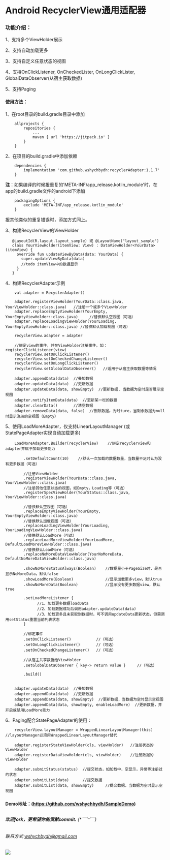 # Android RecyclerView通用适配器


### 功能介绍：

1、支持多个ViewHolder展示

2、支持自动加载更多

3、支持自定义任意状态的视图

4、支持OnClickListener, OnCheckedLister, OnLongClickLister, GlobalDataObserver(从宿主获取数据)

5、支持Paging

#### 使用方法：

1、在root目录的build.gradle目录中添加
```
    allprojects {
        repositories {
            ...
            maven { url 'https://jitpack.io' }
        }
    }
```

2、在项目的build.gradle中添加依赖
```
    dependencies {
        implementation 'com.github.wshychbydh:recyclerAdapter:1.1.7'
    }
```

**注**：如果编译的时候报重复的'META-INF/app_release.kotlin_module'时，在app的build.gradle文件的android下添加
```
    packagingOptions {
        exclude 'META-INF/app_release.kotlin_module'
    }
```
报其他类似的重复错误时，添加方式同上。

3、构建RecyclerView的ViewHolder
```
   @LayoutId(R.layout.layout_sample) 或 @LayoutName("layout_sample")
   class YourViewHolder(itemView: View) : DataViewHolder<YourData>(itemView) {
     override fun updateViewByData(data: YourData) {
       super.updateViewByData(data)
       //todo itemView中的数据显示
     }
   }
```

4、构建RecyclerAdapter示例
```
    val adapter = RecyclerAdapter()

    adapter.registerViewHolder(YourData::class.java, YourViewHolder::class.java)   //注册一个或多个ViewHolder
    adapter.replaceEmptyViewHolder(YourEmpty, YourEmptyViewHolder::class.java)     //替换默认空视图（可选）
    adapter.replaceLoadingViewHolder(YourLoading, YourEmptyViewHolder::class.java) //替换默认加载视图（可选）

    recyclerView.adapter = adapter

    //绑定view的事件，并在ViewHolder注册事件，如：registerClickListener(view)
    recyclerView.setOnClickListener()
    recyclerView.setOnCheckedChangeListener()
    recyclerView.setOnLongClickListener()
    recyclerView.setGlobalDataObserver()   //适用于从宿主获取数据等情况

    adapter.appendData(data)  //叠加数据 
    adapter.updateData(data)  //更新数据
    adapter.updateData(data, showEmpty)  //更新数据, 当数据为空时是否展示空视图
    adapter.notifyItemData(data)  //更新某一栏的数据 
    adapter.clearData()       //清空数据 
    adapter.removeData(data, false)  //删除数据。为时ture，当剩余数据为null时显示注册的空视图（Empty）
```

5、使用LoadMoreAdapter，仅支持LinearLayoutManager (或StatePageAdapter实现自动加载更多)
```
    LoadMoreAdapter.Builder(recyclerView)    //绑定recyclerview和adapter并赋予加载更多能力

        .setDefaultCount(10)    //默认一次加载的数据数量，当数量不足时认为没有更多数据（可选）          

        //注册ViewHolder
        .registerViewHolder(YourData::class.java, YourViewHolder::class.java)
        //注册其他任意状态的视图，如Empty，Loading等（可选）
        .registerSpecViewHolder(YourStatus::class.java, YourViewHolder::class.java) 
        
        //替换默认空视图（可选）
        .replaceEmptyViewHolder(YourEmpty, YourEmptyViewHolder::class.java)
        //替换默认加载视图（可选） 
        .replaceLoadingViewHolder(YourLoading, YourLoadingViewHolder::class.java) 
        //替换默认LoadMore（可选）
        .replaceLoadMoreViewHolder(YourLoadMore, DefaultLoadMoreViewHolder::class.java)  
        //替换默认LoadMore（可选）
        .replaceNoMoreDataViewHolder(YourNoMoreData, DefaultNoMoreDataViewHolder::class.java)  

        .showNoMoreStatusAlways(Boolean)    //数据量小于PageSize时，是否显示NoMoreData，默认false
        .showLoadMore(Boolean)              //显示加载更多view，默认true
        .showNoMoreData(Boolean)            //显示没有更多数据view，默认true
 
        .setLoadMoreListener {
              //1、加载更多数据loadData
              //2、加载数据成功后调用adapter.updateData(data)
              //3、加载更多且未获取到数据时，可不调用updateData更新状态，但需调用setStatus重置当前列表状态
        }

        //绑定事件
        .setOnClickListener()           //（可选）
        .setOnLongClickListener()       //（可选）
        .setOnCheckedChangeListener()   //（可选）

        //从宿主共享数据给ViewHolder
        .setGlobalDataObserver { key-> return value }     //（可选）

        .build()

     
    adapter.updateData(data)  //叠加数据
    adapter.appendData(data)  //更新数据
    adapter.appendData(data, showEmpty)  //更新数据，当数据为空时显示空视图
    adapter.appendData(data, showEmpty, enableLoadMore)  //更新数据，并开启或禁用LoadMore能力

```

6、Paging配合StatePageAdapter的使用：
```
    recyclerView.layoutManager = WrappedLinearLayoutManager(this) //layoutManager必须用WrappedLinearLayoutManager替代

    adapter.registerStateViewHolder(cls, viewHolder)   //注册状态的ViewHolder
    adapter.registerDataViewHolder(cls, viewHolder)    //注册数据的ViewHolder

    adapter.submitStatus(status)  //提交状态，如加载中，空显示，异常等注册过的状态
    adapter.submitList(data)      //提交数据
    adapter.submitList(data, showEmpty)     //提交数据，当数据为空时显示空视图
```

#####   

**Demo地址：(https://github.com/wshychbydh/SampleDemo)**    
    
##

###### **欢迎fork，更希望你能贡献commit.** (*￣︶￣)    

###### 联系方式 wshychbydh@gmail.com

[![](https://jitpack.io/v/wshychbydh/recyclerAdapter.svg)](https://jitpack.io/#wshychbydh/recyclerAdapter)
